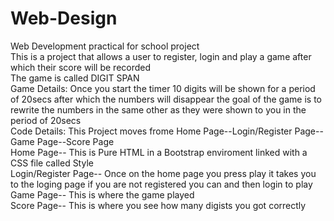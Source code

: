 # Web-Design
Web Development practical for school project <br>
This is a project that allows a user to register, login and play a game after which their score will be recorded <br>
The game is called DIGIT SPAN <br>
Game Details: Once you start the timer 10 digits will be shown for a period of 20secs after which the numbers will disappear the goal of the game is to rewrite the numbers in the same other as they were shown to you in the period of 20secs<br>
Code Details: This Project moves frome Home Page--Login/Register Page--Game Page--Score Page <br>
Home Page-- This is Pure HTML in a Bootstrap enviroment linked with a CSS file called Style<br>
Login/Register Page-- Once on the home page you press play it takes you to the loging page if you are not registered you can and then login to play <br>
Game Page-- This is where the game played <br>
Score Page-- This is where you see how many digists you got correctly
